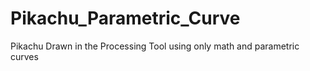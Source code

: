 # Pikachu_Parametric_Curve
Pikachu Drawn in the Processing Tool using only math and parametric curves
